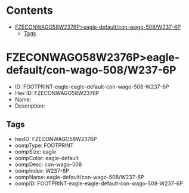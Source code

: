 



Contents
========

* [FZECONWAGO58W2376P>eagle-default/con-wago-508/W237-6P](#fzeconwago58w2376peagle-defaultcon-wago-508w237-6p)
	* [Tags](#tags)

# FZECONWAGO58W2376P>eagle-default/con-wago-508/W237-6P

- ID: FOOTPRINT-eagle-eagle-default-con-wago-508-W237-6P
- Hex ID: FZECONWAGO58W2376P
- Name: 
- Description: 

## Tags

- hexID: FZECONWAGO58W2376P
- oompType: FOOTPRINT
- oompSize: eagle
- oompColor: eagle-default
- oompDesc: con-wago-508
- oompIndex: W237-6P
- oompName: eagle-default/con-wago-508/W237-6P
- oompID: FOOTPRINT-eagle-eagle-default-con-wago-508-W237-6P
